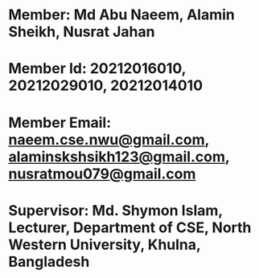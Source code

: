 # Member: Md Abu Naeem, Alamin Sheikh, Nusrat Jahan
# Member Id: 20212016010, 20212029010, 20212014010
# Member Email: naeem.cse.nwu@gmail.com, alaminskshsikh123@gmail.com, nusratmou079@gmail.com 
# Supervisor: Md. Shymon Islam, Lecturer, Department of CSE, North Western University, Khulna, Bangladesh
